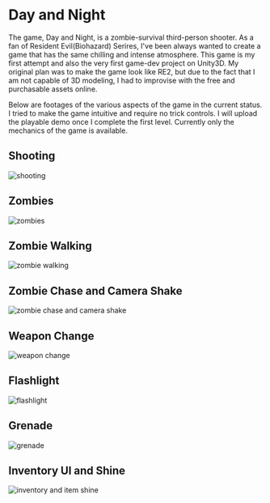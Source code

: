# Day and Night

The game, Day and Night, is a zombie-survival third-person shooter. As a fan of Resident Evil(Biohazard) Serires, I've been always wanted
to create a game that has the same chilling and intense atmosphere. This game is my first attempt and also the very first game-dev project on Unity3D. My original plan was to make the game look like RE2, but due to the fact that I am not capable of 3D modeling, I had to improvise with the free and purchasable assets online.

Below are footages of the various aspects of the game in the current status. I tried to make the game intuitive and require no trick controls. I will upload the playable demo once I complete the first level. Currently only the mechanics of the game is available.

## Shooting
![shooting](https://user-images.githubusercontent.com/28885052/46619949-20fc1580-cb6f-11e8-9175-9919846341a2.gif)

## Zombies
![zombies](https://user-images.githubusercontent.com/28885052/46619968-29ece700-cb6f-11e8-9a97-72a1157034ce.gif)

## Zombie Walking
![zombie walking](https://user-images.githubusercontent.com/28885052/46619967-28bbba00-cb6f-11e8-885e-eec7b5a78e9c.gif)

## Zombie Chase and Camera Shake
![zombie chase and camera shake](https://user-images.githubusercontent.com/28885052/46619961-25c0c980-cb6f-11e8-8b2e-c897d49db86a.gif)

## Weapon Change
![weapon change](https://user-images.githubusercontent.com/28885052/46619954-22c5d900-cb6f-11e8-8d29-84e542025a79.gif)

## Flashlight
![flashlight](https://user-images.githubusercontent.com/28885052/46619935-1a6d9e00-cb6f-11e8-82f1-26810ab4b318.gif)

## Grenade
![grenade](https://user-images.githubusercontent.com/28885052/46619938-1b9ecb00-cb6f-11e8-8649-93cedd792f13.gif)

## Inventory UI and Shine
![inventory and item shine](https://user-images.githubusercontent.com/28885052/46619945-1e99bb80-cb6f-11e8-8089-d5a2907ab351.gif)
